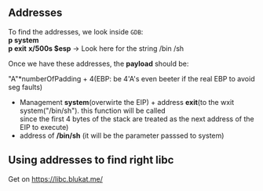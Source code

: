 ## Addresses
To find the addresses, we look inside ```GDB```:     
**p system**     
**p exit**
**x/500s $esp**  -> Look here for the string /bin /sh

Once we have these addresses, the **payload** should be:

"A"*numberOfPadding + 4(EBP: be 4'A's even beeter if the real EBP to avoid seg faults)     
+ Management **system**(overwirte the EIP) + address **exit**(to the wxit system("/bin/sh"). this function will be called   
since the first 4 bytes of the stack are treated as the next address of the EIP to execute)    
+ address of **/bin/sh** (it will be the parameter passsed to system)       

## Using addresses to find right libc

Get on https://libc.blukat.me/




